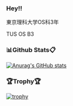 ### Hey!!

東京理科大学OS科3年

TUS OS B3

### 📊Github Stats📋
[![Anurag's GitHub stats](https://github-readme-stats.vercel.app/api?username=DaichiWarasuga)](https://github.com/anuraghazra/github-readme-stats)

### 🏆Trophy🏆
[![trophy](https://github-profile-trophy.vercel.app/?username=ryo-ma)](https://github.com/ryo-ma/github-profile-trophy)









<!--
**DaichiWarasuga/DaichiWarasuga** is a ✨ _special_ ✨ repository because its `README.md` (this file) appears on your GitHub profile.

Here are some ideas to get you started:

- 🔭 I’m currently working on ...
- 🌱 I’m currently learning ...
- 👯 I’m looking to collaborate on ...
- 🤔 I’m looking for help with ...
- 💬 Ask me about ...
- 📫 How to reach me: ...
- 😄 Pronouns: ...
- ⚡ Fun fact: ...
-->

